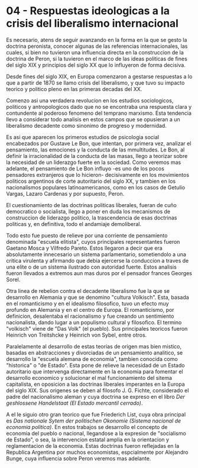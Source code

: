 # 04 - Respuestas ideologicas a la crisis del liberalismo internacional

Es necesario, atens de seguir avanzando en la forma en la que se gesto la doctrina peronista, conocer algunas de las referencias internacionales, las cuales, si bien no tuvieron una influencia directa en la construccion de la doctrina de Peron,
si la tuvieron en el marco de las ideas politicas de fines del siglo XIX y principios del siglo XX que lo influyeron de forma decisiva.

Desde fines del siglo XIX, en Europa comenzaron a gestarse respuestas a lo que a partir de 1870 se llamo crisis del liberalismo, y que tuvo su impacto teorico y politico pleno en las primeras decadas del XX.

Comenzo asi una verdadera revolucion en los estudios sociologicos, politicos y antropologicos dado que no se encontraba una respuesta clara y contundente al poderoso fenomeno del temprano marxismo.
Esta tendencia llevo a considerar todo analisis en estos campos que se opusieran a un liberalismo decadente como sinonimo de progreso y modernidad.

Es asi que aparecen los primeros estudios de psicologia social encabezados por Gustave Le Bon, que intentan, por primera vez, analizar el pensamiento, las emociones y la conducta de las mmultitudes.
Le Bon, al definir la irracionalidad de la conducta de las masas, llego a teorizar sobre la necesidad de un liderazgo fuerte en la sociedad.
Como veremos mas adelante, el pensamiento de Le Bon influyo -es uno de los pocos pensadores extranjeros que lo hicieron- decisivamente en los movimientos politicos argentinos de corte autoritario del siglo XX, y tambien
en los nacionalismos populares latinoamericanos, como en los casos de Getulio Vargas, Lazaro Cardenas y por supuesto, Peron.

El cuestionamiento de las doctrinas politicas liberales, fueran de cuño democratico o socialista, llego a poner en duda los mecanismos de construccion de liderazgo politico, la trascendencia de esas doctrinas politicas y,
en definitiva, todo el andamiaje demoliberal.

Todo esto fue puesto de relieve por una corriente de pensamiento denominada "escuela elitista", cuyos principales representantes fueron Gaetano Mosca y Vilfredo Pareto. 
Estos llegaron a decir que era absolutamente innecesario un sistema parlamentario, sometiendolo a una critica virulenta y afirmando que debia ejercerse la conduccion a traves de una elite o de un sistema ilustrado con autoridad fuerte.
Estos analisis fueron llevados a extremos aun mas duros por el pensador frances Georges Sorel.

Otra linea de rebelion contra el decadente liberalismo fue la que se desarrollo en Alemania y que se denomino "cultura Volkisch". 
Esta, basada en el romanticismo y en el idealismo filosofico, tuvo un efecto muy profundo en Alemania y en el centro de Europa.
El romanticismo, por definicion, desalentaba el racionalismo y fue creando un sentimiento nacionalista, dando lugar a un populismo cultural y filosofico.
El termino "volkisch" viene de "Das Volk" (el pueblo). 
Sus principales teoricos fueron Heinrich von Treitshcke y Heinrich von Sybel, entre otros.

Paralelamente al desarrollo de estas teorias de origen mas bien mistico, basadas en abstracciones y divorciadas de un pensamiento analitico, se desarrollo la "escuela alemana de economia",
tambien conocida como "historica" o "de Estado". 
Esta pone de relieve la necesidad de un Estado autoritario que intervenga directamente en la economia para fomentar el desarrollo economico y solucionar el mal funcionamiento del sitema capitalista,
en oposicion a las doctrinas liberales imperantes en la Europa del siglo XIX. 
Sus origenes se deben al filosofo J. G. Fichte, considerado el padre del nacionalismo aleman y cuya doctrina se expreso en el libro *Der geshlossene Handelstaat (El Estado mercantil cerrado)*.

A el le siguio otro gran teorico que fue Friederich List, cuya obra principal es *Das nationale Sytem der politischen Okonomie (Sistema nacional de economia politica)*.
En estos trabajos se desarrollo el concepto de economia del pueblo o nacional, llegandose a la expresion de "socialismo de Estado", o sea, la intervencion estatal amplia en la 
orientacion y reglamentacion de la economia.
Estas doctrinas fueron reflejadas en la Republica Argentina por muchos economistas, espcialmente por Alejandro Bunge, cuya influencia sobre Peron veremos mas adelante.
